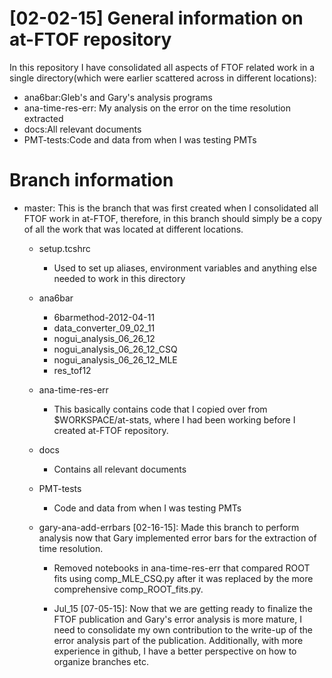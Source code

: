 [02-02-15] General information on at-FTOF repository
====================================================
In this repository I have consolidated all aspects of FTOF related work in a single directory(which were earlier scattered across in different locations):

+ ana6bar:Gleb's and Gary's analysis programs
+ ana-time-res-err: My analysis on the error on the time resolution extracted
+ docs:All relevant documents
+ PMT-tests:Code and data from when I was testing PMTs 

Branch information
==================

+ master: This is the branch that was first created when I consolidated all FTOF work in at-FTOF, therefore, in this branch should simply be a copy of all the work that was located at different locations.
	+ setup.tcshrc
		+ Used to set up aliases, environment variables and anything else needed to work in this directory
	+ ana6bar
		+ 6barmethod-2012-04-11
		+ data_converter_09_02_11
		+ nogui_analysis_06_26_12
		+ nogui_analysis_06_26_12_CSQ
		+ nogui_analysis_06_26_12_MLE
		+ res_tof12
	+ ana-time-res-err
		+ This basically contains code that I copied over from $WORKSPACE/at-stats, where I had been working before I created at-FTOF repository.
	+ docs
		+ Contains all relevant documents
	+ PMT-tests
		+ Code and data from when I was testing PMTs

	+ gary-ana-add-errbars [02-16-15]: Made this branch to perform analysis now that Gary implemented error bars for the extraction of time resolution.
		+ Removed notebooks in ana-time-res-err that compared ROOT fits using comp_MLE_CSQ.py after it was replaced by the more comprehensive comp_ROOT_fits.py.

		+ Jul_15 [07-05-15]: Now that we are getting ready to finalize the FTOF publication and Gary's error analysis is more mature, I need to consolidate my own contribution to the write-up of the error analysis part of the publication. Additionally, with more experience in github, I have a better perspective on how to organize branches etc.
